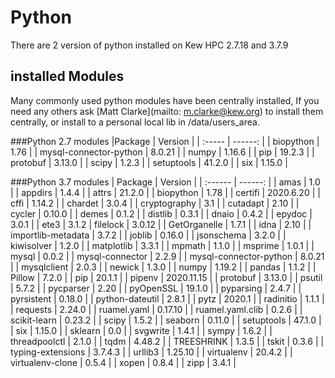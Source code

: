 # Python

There are 2 version of python installed on Kew HPC 2.7.18 and 3.7.9

## installed Modules 

Many commonly used python modules have been centrally installed, If you need any others ask [Matt Clarke](mailto: m.clarke@kew.org) to install them centrally, or install to a personal local lib in /data/users_area.  

###Python 2.7 modules
|Package | Version |
| :----- | ------: |
| biopython | 1.76 |
| mysql-connector-python | 8.0.21 |
| numpy | 1.16.6 |
| pip | 19.2.3 |
| protobuf | 3.13.0 |
| scipy | 1.2.3 |
| setuptools | 41.2.0 |
| six | 1.15.0 |

###Python 3.7 modules
| Package | Version |
| :------ | ------: |
| amas | 1.0 |
| appdirs |  1.4.4 |
| attrs | 21.2.0 |
| biopython | 1.78 |
| certifi | 2020.6.20 |
| cffi | 1.14.2 |
| chardet | 3.0.4 |
| cryptography | 3.1 |
| cutadapt | 2.10 |
| cycler | 0.10.0 |
| demes | 0.1.2 |
| distlib | 0.3.1 |
| dnaio | 0.4.2 |
| epydoc | 3.0.1 |
| ete3 | 3.1.2
| filelock | 3.0.12 |
| GetOrganelle | 1.7.1 |
| idna | 2.10 |
| importlib-metadata | 3.7.2 |
| joblib | 0.16.0 |
| jsonschema | 3.2.0 |
| kiwisolver | 1.2.0 |
| matplotlib | 3.3.1 |
| mpmath | 1.1.0 |
| msprime | 1.0.1 | 
| mysql | 0.0.2 | 
| mysql-connector | 2.2.9 |
| mysql-connector-python | 8.0.21 |
| mysqlclient | 2.0.3 | 
| newick | 1.3.0 |
| numpy | 1.19.2 |
| pandas | 1.1.2 |
| Pillow | 7.2.0 |
| pip | 20.1.1 |
| pipenv | 2020.11.15 |
| protobuf | 3.13.0 |
| psutil | 5.7.2 |
| pycparser | 2.20 |
| pyOpenSSL | 19.1.0 |
| pyparsing | 2.4.7 |
| pyrsistent | 0.18.0 |
| python-dateutil | 2.8.1 |
| pytz | 2020.1 |
| radinitio | 1.1.1 |
| requests | 2.24.0 |
| ruamel.yaml | 0.17.10 | 
| ruamel.yaml.clib | 0.2.6 | 
| scikit-learn | 0.23.2 |
| scipy | 1.5.2 |
| seaborn | 0.11.0 |
| setuptools | 47.1.0 |
| six | 1.15.0 |
| sklearn | 0.0 |
| svgwrite | 1.4.1 |
| sympy | 1.6.2 |
| threadpoolctl | 2.1.0 |
| tqdm | 4.48.2 |
| TREESHRINK | 1.3.5 |
| tskit | 0.3.6 | 
| typing-extensions | 3.7.4.3 | 
| urllib3 | 1.25.10 |
| virtualenv | 20.4.2 | 
| virtualenv-clone | 0.5.4 |
| xopen | 0.8.4 |
| zipp | 3.4.1 |
